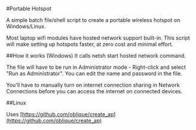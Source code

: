 #Portable Hotspot

A simple batch file/shell script to create a portable wireless hotspot on Windows/Linux.

Most laptop wifi modules have hosted network support built-in. This script will make setting up hotspots faster, at zero cost and minimal effort.

##How it works (Windows)
It calls netsh start hosted network command.

The file will have to be run in Administrator mode - Right-click and select "Run as Administrator". You can edit the name and password in the file.

You'll have to manually turn on internet connection sharing in Network Connections before you can access the internet on connected devices.

##Linux

Uses [https://github.com/oblique/create_ap](https://github.com/oblique/create_ap)
